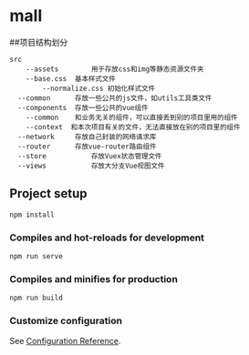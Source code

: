 # mall
##项目结构划分
```
src
    --assets        用于存放css和img等静态资源文件夹
    --base.css  基本样式文件
        --normalize.css 初始化样式文件
  --common      存放一些公共的js文件，如utils工具类文件
  --components  存放一些公共的vue组件
    --common    和业务无关的组件，可以直接丢到别的项目里用的组件
    --context  和本次项目有关的文件，无法直接放在别的项目里的组件
  --network     存放自己封装的网络请求库
  --router      存放vue-router路由组件
  --store           存放Vuex状态管理文件
  --views           存放大分支Vue视图文件
```

## Project setup
```
npm install
```

### Compiles and hot-reloads for development
```
npm run serve
```

### Compiles and minifies for production
```
npm run build
```

### Customize configuration
See [Configuration Reference](https://cli.vuejs.org/config/).
